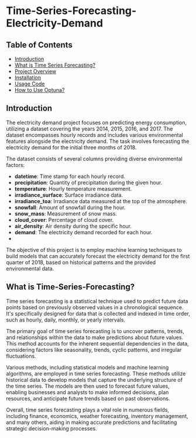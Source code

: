 # Time-Series-Forecasting-Electricity-Demand

## Table of Contents

- [Introduction](#introduction)
- [What is Time Series Forecasting?](#what-is-time-series-forecasting)
- [Project Overview](#project-overview)
- [Installation](#installation)
- [Usage Code](#usage)
- [How to Use Optuna?](#how-to-use-optuna)


## Introduction

The electricity demand project focuses on predicting energy consumption, utilizing a dataset covering the years 2014, 2015, 2016, and 2017. The dataset encompasses hourly records and includes various environmental features alongside the electricity demand. The task involves forecasting the electricity demand for the initial three months of 2018.

The dataset consists of several columns providing diverse environmental factors:

- **datetime**: Time stamp for each hourly record.
- **precipitation**: Quantity of precipitation during the given hour.
- **temperature**: Hourly temperature measurement.
- **irradiance_surface**: Surface irradiance data.
- **irradiance_toa**: Irradiance data measured at the top of the atmosphere.
- **snowfall**: Amount of snowfall during the hour.
- **snow_mass**: Measurement of snow mass.
- **cloud_cover**: Percentage of cloud cover.
- **air_density**: Air density during the specific hour.
- **demand**: The electricity demand recorded for each hour.
- 
The objective of this project is to employ machine learning techniques to build models that can accurately forecast the electricity demand for the first quarter of 2018, based on historical patterns and the provided environmental data.

## What is Time-Series-Forecasting?

Time series forecasting is a statistical technique used to predict future data points based on previously observed values in a chronological sequence. It's specifically designed for data that is collected and indexed in time order, such as hourly, daily, monthly, or yearly intervals.

The primary goal of time series forecasting is to uncover patterns, trends, and relationships within the data to make predictions about future values. This method accounts for the inherent sequential dependencies in the data, considering factors like seasonality, trends, cyclic patterns, and irregular fluctuations.

Various methods, including statistical models and machine learning algorithms, are employed in time series forecasting. These methods utilize historical data to develop models that capture the underlying structure of the time series. The models are then used to forecast future values, enabling businesses and analysts to make informed decisions, plan resources, and anticipate future trends based on past observations.

Overall, time series forecasting plays a vital role in numerous fields, including finance, economics, weather forecasting, inventory management, and many others, aiding in making accurate predictions and facilitating strategic decision-making processes.

